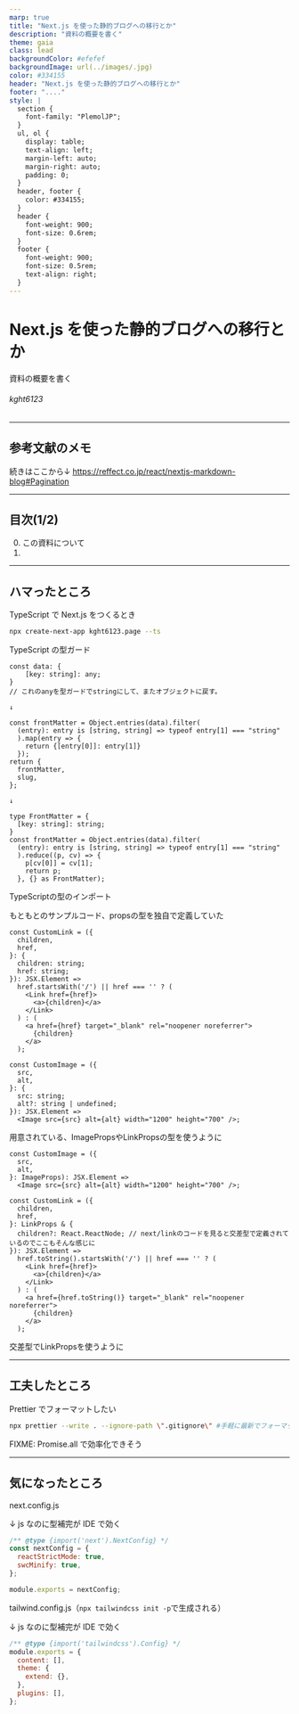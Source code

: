 ```yaml
---
marp: true
title: "Next.js を使った静的ブログへの移行とか"
description: "資料の概要を書く"
theme: gaia
class: lead
backgroundColor: #efefef
backgroundImage: url(../images/.jpg)
color: #334155
header: "Next.js を使った静的ブログへの移行とか"
footer: "...."
style: |
  section {
    font-family: "PlemolJP";
  }
  ul, ol {
    display: table;
    text-align: left;
    margin-left: auto;
    margin-right: auto;
    padding: 0;
  }
  header, footer {
    color: #334155;
  }
  header {
    font-weight: 900;
    font-size: 0.6rem;
  }
  footer {
    font-weight: 900;
    font-size: 0.5rem;
    text-align: right;
  }
---
```


<!-- _header: - -->

# Next.js を使った静的ブログへの移行とか

資料の概要を書く

###### kght6123

<!--
参考文献：https://reffect.co.jp/react/nextjs-markdown-blog
-->

---

## 参考文献のメモ

続きはここから↓
https://reffect.co.jp/react/nextjs-markdown-blog#Pagination

---

## 目次(1/2)

0. この資料について
1.

---

## ハマったところ

TypeScript で Next.js をつくるとき

```sh
npx create-next-app kght6123.page --ts
```

TypeScript の型ガード

```
const data: {
    [key: string]: any;
}
// これのanyを型ガードでstringにして、またオブジェクトに戻す。

↓

const frontMatter = Object.entries(data).filter(
  (entry): entry is [string, string] => typeof entry[1] === "string"
  ).map(entry => {
    return {[entry[0]]: entry[1]}
  });
return {
  frontMatter,
  slug,
};

↓

type FrontMatter = {
  [key: string]: string;
}
const frontMatter = Object.entries(data).filter(
  (entry): entry is [string, string] => typeof entry[1] === "string"
  ).reduce((p, cv) => {
    p[cv[0]] = cv[1];
    return p;
  }, {} as FrontMatter);
```

TypeScriptの型のインポート

もともとのサンプルコード、propsの型を独自で定義していた
```
const CustomLink = ({
  children,
  href,
}: {
  children: string;
  href: string;
}): JSX.Element =>
  href.startsWith('/') || href === '' ? (
    <Link href={href}>
      <a>{children}</a>
    </Link>
  ) : (
    <a href={href} target="_blank" rel="noopener noreferrer">
      {children}
    </a>
  );

const CustomImage = ({
  src,
  alt,
}: {
  src: string;
  alt?: string | undefined;
}): JSX.Element =>
  <Image src={src} alt={alt} width="1200" height="700" />;
```

用意されている、ImagePropsやLinkPropsの型を使うように

```
const CustomImage = ({
  src,
  alt,
}: ImageProps): JSX.Element =>
  <Image src={src} alt={alt} width="1200" height="700" />;
```

```
const CustomLink = ({
  children,
  href,
}: LinkProps & {
  children?: React.ReactNode; // next/linkのコードを見ると交差型で定義されているのでここもそんな感じに
}): JSX.Element =>
  href.toString().startsWith('/') || href === '' ? (
    <Link href={href}>
      <a>{children}</a>
    </Link>
  ) : (
    <a href={href.toString()} target="_blank" rel="noopener noreferrer">
      {children}
    </a>
  );
```

交差型でLinkPropsを使うように

---

## 工夫したところ

Prettier でフォーマットしたい

```sh
npx prettier --write . --ignore-path \".gitignore\" #手軽に最新でフォーマット（npmのscriptsにいれる）
```

FIXME: Promise.all で効率化できそう

---

## 気になったところ

next.config.js

↓ js なのに型補完が IDE で効く

```js
/** @type {import('next').NextConfig} */
const nextConfig = {
  reactStrictMode: true,
  swcMinify: true,
};

module.exports = nextConfig;
```

tailwind.config.js（`npx tailwindcss init -p`で生成される）

↓ js なのに型補完が IDE で効く

```js
/** @type {import('tailwindcss').Config} */
module.exports = {
  content: [],
  theme: {
    extend: {},
  },
  plugins: [],
};
```
